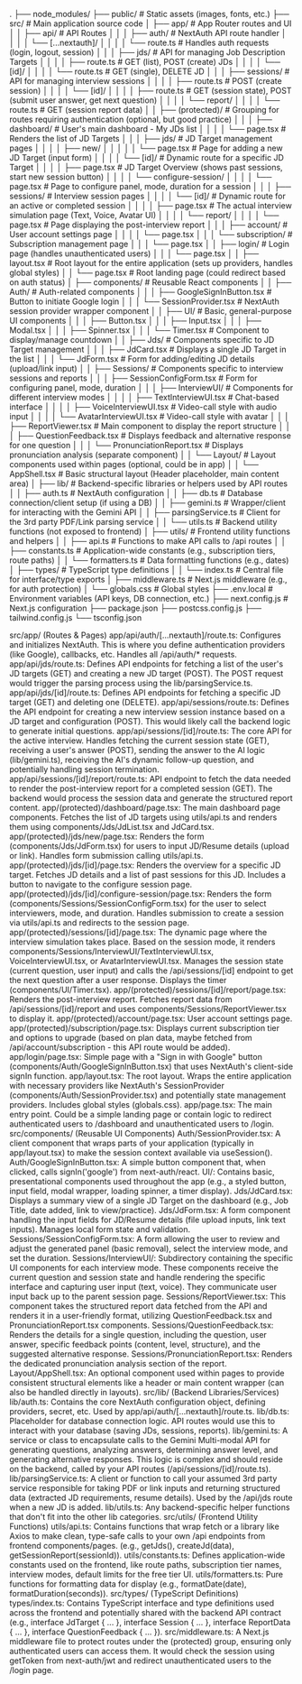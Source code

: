 .
├── node_modules/
├── public/           # Static assets (images, fonts, etc.)
├── src/              # Main application source code
│   ├── app/          # App Router routes and UI
│   │   ├── api/      # API Routes
│   │   │   ├── auth/   # NextAuth API route handler
│   │   │   │   └── [...nextauth]/
│   │   │   │       └── route.ts   # Handles auth requests (login, logout, session)
│   │   │   ├── jds/    # API for managing Job Description Targets
│   │   │   │   ├── route.ts       # GET (list), POST (create) JDs
│   │   │   │   └── [id]/
│   │   │   │       └── route.ts   # GET (single), DELETE JD
│   │   │   ├── sessions/ # API for managing interview sessions
│   │   │   │   ├── route.ts       # POST (create session)
│   │   │   │   └── [id]/
│   │   │   │       ├── route.ts   # GET (session state), POST (submit user answer, get next question)
│   │   │   │       └── report/
│   │   │   │           └── route.ts # GET (session report data)
│   │   ├── (protected)/ # Grouping for routes requiring authentication (optional, but good practice)
│   │   │   ├── dashboard/ # User's main dashboard - My JDs list
│   │   │   │   └── page.tsx       # Renders the list of JD Targets
│   │   │   ├── jds/     # JD Target management pages
│   │   │   │   ├── new/
│   │   │   │   │   └── page.tsx   # Page for adding a new JD Target (input form)
│   │   │   │   └── [id]/  # Dynamic route for a specific JD Target
│   │   │   │       ├── page.tsx   # JD Target Overview (shows past sessions, start new session button)
│   │   │   │       └── configure-session/
│   │   │   │           └── page.tsx # Page to configure panel, mode, duration for a session
│   │   │   ├── sessions/ # Interview session pages
│   │   │   │   └── [id]/  # Dynamic route for an active or completed session
│   │   │   │       ├── page.tsx   # The actual interview simulation page (Text, Voice, Avatar UI)
│   │   │   │       └── report/
│   │   │   │           └── page.tsx # Page displaying the post-interview report
│   │   │   ├── account/ # User account settings page
│   │   │   │   └── page.tsx
│   │   │   └── subscription/ # Subscription management page
│   │   │       └── page.tsx
│   │   ├── login/    # Login page (handles unauthenticated users)
│   │   │   └── page.tsx
│   │   ├── layout.tsx # Root layout for the entire application (sets up providers, handles global styles)
│   │   └── page.tsx   # Root landing page (could redirect based on auth status)
│   ├── components/   # Reusable React components
│   │   ├── Auth/           # Auth-related components
│   │   │   ├── GoogleSignInButton.tsx # Button to initiate Google login
│   │   │   └── SessionProvider.tsx    # NextAuth session provider wrapper component
│   │   ├── UI/             # Basic, general-purpose UI components
│   │   │   ├── Button.tsx
│   │   │   ├── Input.tsx
│   │   │   ├── Modal.tsx
│   │   │   ├── Spinner.tsx
│   │   │   └── Timer.tsx       # Component to display/manage countdown
│   │   ├── Jds/            # Components specific to JD Target management
│   │   │   ├── JdCard.tsx        # Displays a single JD Target in the list
│   │   │   └── JdForm.tsx        # Form for adding/editing JD details (upload/link input)
│   │   ├── Sessions/       # Components specific to interview sessions and reports
│   │   │   ├── SessionConfigForm.tsx # Form for configuring panel, mode, duration
│   │   │   ├── InterviewUI/      # Components for different interview modes
│   │   │   │   ├── TextInterviewUI.tsx    # Chat-based interface
│   │   │   │   ├── VoiceInterviewUI.tsx   # Video-call style with audio input
│   │   │   │   └── AvatarInterviewUI.tsx  # Video-call style with avatar
│   │   │   ├── ReportViewer.tsx      # Main component to display the report structure
│   │   │   ├── QuestionFeedback.tsx  # Displays feedback and alternative response for one question
│   │   │   └── PronunciationReport.tsx # Displays pronunciation analysis (separate component)
│   │   └── Layout/         # Layout components used within pages (optional, could be in app)
│   │       └── AppShell.tsx    # Basic structural layout (Header placeholder, main content area)
│   ├── lib/            # Backend-specific libraries or helpers used by API routes
│   │   ├── auth.ts         # NextAuth configuration
│   │   ├── db.ts           # Database connection/client setup (if using a DB)
│   │   ├── gemini.ts       # Wrapper/client for interacting with the Gemini API
│   │   ├── parsingService.ts # Client for the 3rd party PDF/Link parsing service
│   │   └── utils.ts        # Backend utility functions (not exposed to frontend)
│   ├── utils/          # Frontend utility functions and helpers
│   │   ├── api.ts          # Functions to make API calls to /api routes
│   │   ├── constants.ts    # Application-wide constants (e.g., subscription tiers, route paths)
│   │   └── formatters.ts   # Data formatting functions (e.g., dates)
│   ├── types/          # TypeScript type definitions
│   │   └── index.ts        # Central file for interface/type exports
│   ├── middleware.ts   # Next.js middleware (e.g., for auth protection)
│   └── globals.css     # Global styles
├── .env.local        # Environment variables (API keys, DB connection, etc.)
├── next.config.js    # Next.js configuration
├── package.json
├── postcss.config.js
├── tailwind.config.js
└── tsconfig.json


src/app/ (Routes & Pages)
app/api/auth/[...nextauth]/route.ts: Configures and initializes NextAuth. This is where you define authentication providers (like Google), callbacks, etc. Handles all /api/auth/* requests.
app/api/jds/route.ts: Defines API endpoints for fetching a list of the user's JD targets (GET) and creating a new JD target (POST). The POST request would trigger the parsing process using the lib/parsingService.ts.
app/api/jds/[id]/route.ts: Defines API endpoints for fetching a specific JD target (GET) and deleting one (DELETE).
app/api/sessions/route.ts: Defines the API endpoint for creating a new interview session instance based on a JD target and configuration (POST). This would likely call the backend logic to generate initial questions.
app/api/sessions/[id]/route.ts: The core API for the active interview. Handles fetching the current session state (GET), receiving a user's answer (POST), sending the answer to the AI logic (lib/gemini.ts), receiving the AI's dynamic follow-up question, and potentially handling session termination.
app/api/sessions/[id]/report/route.ts: API endpoint to fetch the data needed to render the post-interview report for a completed session (GET). The backend would process the session data and generate the structured report content.
app/(protected)/dashboard/page.tsx: The main dashboard page components. Fetches the list of JD targets using utils/api.ts and renders them using components/Jds/JdList.tsx and JdCard.tsx.
app/(protected)/jds/new/page.tsx: Renders the form (components/Jds/JdForm.tsx) for users to input JD/Resume details (upload or link). Handles form submission calling utils/api.ts.
app/(protected)/jds/[id]/page.tsx: Renders the overview for a specific JD target. Fetches JD details and a list of past sessions for this JD. Includes a button to navigate to the configure session page.
app/(protected)/jds/[id]/configure-session/page.tsx: Renders the form (components/Sessions/SessionConfigForm.tsx) for the user to select interviewers, mode, and duration. Handles submission to create a session via utils/api.ts and redirects to the session page.
app/(protected)/sessions/[id]/page.tsx: The dynamic page where the interview simulation takes place. Based on the session mode, it renders components/Sessions/InterviewUI/TextInterviewUI.tsx, VoiceInterviewUI.tsx, or AvatarInterviewUI.tsx. Manages the session state (current question, user input) and calls the /api/sessions/[id] endpoint to get the next question after a user response. Displays the timer (components/UI/Timer.tsx).
app/(protected)/sessions/[id]/report/page.tsx: Renders the post-interview report. Fetches report data from /api/sessions/[id]/report and uses components/Sessions/ReportViewer.tsx to display it.
app/(protected)/account/page.tsx: User account settings page.
app/(protected)/subscription/page.tsx: Displays current subscription tier and options to upgrade (based on plan data, maybe fetched from /api/account/subscription - this API route would be added).
app/login/page.tsx: Simple page with a "Sign in with Google" button (components/Auth/GoogleSignInButton.tsx) that uses NextAuth's client-side signIn function.
app/layout.tsx: The root layout. Wraps the entire application with necessary providers like NextAuth's SessionProvider (components/Auth/SessionProvider.tsx) and potentially state management providers. Includes global styles (globals.css).
app/page.tsx: The main entry point. Could be a simple landing page or contain logic to redirect authenticated users to /dashboard and unauthenticated users to /login.
src/components/ (Reusable UI Components)
Auth/SessionProvider.tsx: A client component that wraps parts of your application (typically in app/layout.tsx) to make the session context available via useSession().
Auth/GoogleSignInButton.tsx: A simple button component that, when clicked, calls signIn('google') from next-auth/react.
UI/: Contains basic, presentational components used throughout the app (e.g., a styled button, input field, modal wrapper, loading spinner, a timer display).
Jds/JdCard.tsx: Displays a summary view of a single JD Target on the dashboard (e.g., Job Title, date added, link to view/practice).
Jds/JdForm.tsx: A form component handling the input fields for JD/Resume details (file upload inputs, link text inputs). Manages local form state and validation.
Sessions/SessionConfigForm.tsx: A form allowing the user to review and adjust the generated panel (basic removal), select the interview mode, and set the duration.
Sessions/InterviewUI/: Subdirectory containing the specific UI components for each interview mode. These components receive the current question and session state and handle rendering the specific interface and capturing user input (text, voice). They communicate user input back up to the parent session page.
Sessions/ReportViewer.tsx: This component takes the structured report data fetched from the API and renders it in a user-friendly format, utilizing QuestionFeedback.tsx and PronunciationReport.tsx components.
Sessions/QuestionFeedback.tsx: Renders the details for a single question, including the question, user answer, specific feedback points (content, level, structure), and the suggested alternative response.
Sessions/PronunciationReport.tsx: Renders the dedicated pronunciation analysis section of the report.
Layout/AppShell.tsx: An optional component used within pages to provide consistent structural elements like a header or main content wrapper (can also be handled directly in layouts).
src/lib/ (Backend Libraries/Services)
lib/auth.ts: Contains the core NextAuth configuration object, defining providers, secret, etc. Used by app/api/auth/[...nextauth]/route.ts.
lib/db.ts: Placeholder for database connection logic. API routes would use this to interact with your database (saving JDs, sessions, reports).
lib/gemini.ts: A service or class to encapsulate calls to the Gemini Multi-modal API for generating questions, analyzing answers, determining answer level, and generating alternative responses. This logic is complex and should reside on the backend, called by your API routes (/api/sessions/[id]/route.ts).
lib/parsingService.ts: A client or function to call your assumed 3rd party service responsible for taking PDF or link inputs and returning structured data (extracted JD requirements, resume details). Used by the /api/jds route when a new JD is added.
lib/utils.ts: Any backend-specific helper functions that don't fit into the other lib categories.
src/utils/ (Frontend Utility Functions)
utils/api.ts: Contains functions that wrap fetch or a library like Axios to make clean, type-safe calls to your own /api endpoints from frontend components/pages. (e.g., getJds(), createJd(data), getSessionReport(sessionId)).
utils/constants.ts: Defines application-wide constants used on the frontend, like route paths, subscription tier names, interview modes, default limits for the free tier UI.
utils/formatters.ts: Pure functions for formatting data for display (e.g., formatDate(date), formatDuration(seconds)).
src/types/ (TypeScript Definitions)
types/index.ts: Contains TypeScript interface and type definitions used across the frontend and potentially shared with the backend API contract (e.g., interface JdTarget { ... }, interface Session { ... }, interface ReportData { ... }, interface QuestionFeedback { ... }).
src/middleware.ts:
A Next.js middleware file to protect routes under the (protected) group, ensuring only authenticated users can access them. It would check the session using getToken from next-auth/jwt and redirect unauthenticated users to the /login page.